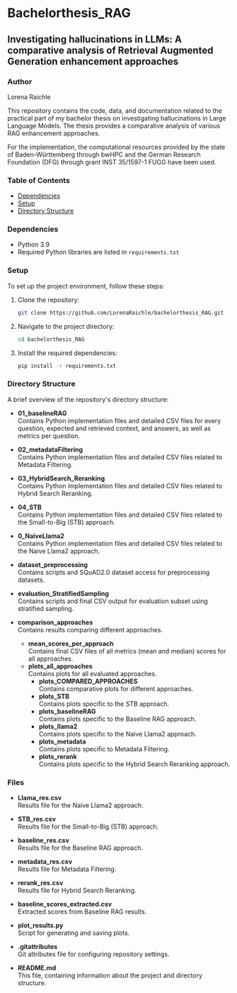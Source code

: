 # Bachelorthesis_RAG

## Investigating hallucinations in LLMs: A comparative analysis of Retrieval Augmented Generation enhancement approaches
### Author
Lorena Raichle

This repository contains the code, data, and documentation related to the practical part of my bachelor thesis on investigating hallucinations in Large Language Models. The thesis provides a comparative analysis of various RAG enhancement approaches.

For the implementation, the computational resources provided by the state of Baden-Württemberg through bwHPC and the German Research Foundation (DFG) through grant INST 35/1597-1 FUGG have been used.

### Table of Contents
- [Dependencies](#dependencies)
- [Setup](#setup)
- [Directory Structure](#directory-structure)

### Dependencies
- Python 3.9
- Required Python libraries are listed in `requirements.txt`

### Setup
To set up the project environment, follow these steps:

1. Clone the repository:
    ```sh
    git clone https://github.com/LorenaRaichle/bachelorthesis_RAG.git
    ```
2. Navigate to the project directory:
    ```sh
    cd bachelorthesis_RAG
    ```
3. Install the required dependencies:
    ```sh
    pip install -r requirements.txt
    ```

### Directory Structure
A brief overview of the repository's directory structure:

- **01_baselineRAG**  
  Contains Python implementation files and detailed CSV files for every question, expected and retrieved context, and answers, as well as metrics per question.

- **02_metadataFiltering**  
  Contains Python implementation files and detailed CSV files related to Metadata Filtering.

- **03_HybridSearch_Reranking**  
  Contains Python implementation files and detailed CSV files related to Hybrid Search Reranking.

- **04_STB**  
  Contains Python implementation files and detailed CSV files related to the Small-to-Big (STB) approach.

- **0_NaiveLlama2**  
  Contains Python implementation files and detailed CSV files related to the Naive Llama2 approach.

- **dataset_preprocessing**  
  Contains scripts and SQuAD2.0 dataset access for preprocessing datasets.

- **evaluation_StratifiedSampling**  
  Contains scripts and final CSV output for evaluation subset using stratified sampling.

- **comparison_approaches**  
  Contains results comparing different approaches.
  - **mean_scores_per_approach**  
    Contains final CSV files of all metrics (mean and median) scores for all approaches.
  - **plots_all_approaches**  
    Contains plots for all evaluated approaches.
    - **plots_COMPARED_APPROACHES**  
      Contains comparative plots for different approaches.
    - **plots_STB**  
      Contains plots specific to the STB approach.
    - **plots_baselineRAG**  
      Contains plots specific to the Baseline RAG approach.
    - **plots_llama2**  
      Contains plots specific to the Naive Llama2 approach.
    - **plots_metadata**  
      Contains plots specific to Metadata Filtering.
    - **plots_rerank**  
      Contains plots specific to the Hybrid Search Reranking approach.

### Files
- **Llama_res.csv**  
  Results file for the Naive Llama2 approach.

- **STB_res.csv**  
  Results file for the Small-to-Big (STB) approach.

- **baseline_res.csv**  
  Results file for the Baseline RAG approach.

- **metadata_res.csv**  
  Results file for Metadata Filtering.

- **rerank_res.csv**  
  Results file for Hybrid Search Reranking.

- **baseline_scores_extracted.csv**  
  Extracted scores from Baseline RAG results.

- **plot_results.py**  
  Script for generating and saving plots.

- **.gitattributes**  
  Git attributes file for configuring repository settings.

- **README.md**  
  This file, containing information about the project and directory structure.
